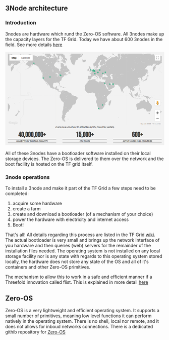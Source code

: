 ## 3Node architecture

### Introduction

3nodes are hardware which rund the Zero-OS software.  All 3nodes make up the capacity layers for the TF Grid.  Today we have about 600 3nodes in the field. See more details [here](http://www2.cloud.threefold.io)
<!--
TODO #45 Change URL to real URL once published
-->
![](img/tf_grid.png)

All of these 3nodes have a bootloader software installed on their local storage devices.  The Zero-OS is delivered to them over the network and the boot facility is hosted on the TF grid itself.

### 3node operations

To install a 3node and make it part of the TF Grid a few steps need to be completed:

1. acquire some hardware
2. create a farm
3. create and download a bootloader (of a mechanism of your choice)
4. power the hardware with electricity and internet access
5. Boot!

That's all! All details regarding this process are listed in the TF Grid [wiki](https://wiki.threefold.io/grid/readme#/grid/tf_farming/v2_jsx_farmsetup).  The actual bootloader is very small and brings up the network interface of you hardware and then queries (web) servers for the remainder of the installation files needed.  The operating system is not installed on any local storage facility nor is any state with regards to this operating system stored locally, the hardware does not store any state of the OS and all of it's containers and other Zero-OS primitives.

The mechanism to allow this to work in a safe and efficient manner if a Threefold innovation called flist.  This is explained in more detail [here](architecture_flist.md)

## Zero-OS

Zero-OS is a very lightweight and efficient operating system.  It supports a small number of primitives, meaning low level functions it can perform natively in the operating system.  There is no shell, local nor remote, and it does not allows for inboud networks connections. There is a dedicated githib repository for [Zero-OS](https://github.com/threefoldtech/zos/tree/master/docs)







